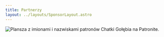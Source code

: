 ```yaml
---
title: Partnerzy
layout: ../layouts/SponsorLayout.astro
---
```

![Plansza z imionami i nazwiskami patronów Chatki Gołębia na Patronite.](/images/pages/partnerzy/patroni.jpg)